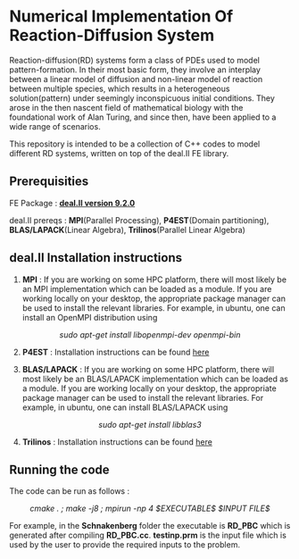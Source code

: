 # Numerical Implementation Of Reaction-Diffusion System

Reaction-diffusion(RD) systems form a class of PDEs used to model pattern-formation. In their most basic form, they involve an interplay between
a linear model of diffusion and non-linear model of reaction between multiple species, which results in a heterogeneous solution(pattern)
under seemingly inconspicuous initial conditions. They arose in the then nascent field of mathematical biology with the foundational work
of Alan Turing, and since then, have been applied to a wide range of scenarios.

This repository is intended to be a collection of C++ codes to model different RD systems, written on top of the deal.II FE library. 

## Prerequisities 
FE Package : [**deal.II version 9.2.0**](https://www.dealii.org/)

deal.II prereqs : **MPI**(Parallel Processing), **P4EST**(Domain partitioning), **BLAS/LAPACK**(Linear Algebra), **Trilinos**(Parallel Linear Algebra)

## deal.II Installation instructions

1. **MPI** : If you are working on some HPC platform, there will most likely be an MPI implementation which can be loaded as a module.
If you are working locally on your desktop, the appropriate package manager can be used to install the relevant libraries. For example, 
in ubuntu, one can install an OpenMPI distribution using 

<div align="center"><i>sudo apt-get install libopenmpi-dev openmpi-bin</i></div>  

2. **P4EST** : Installation instructions can be found [here](https://www.dealii.org/current/external-libs/p4est.html)

3. **BLAS/LAPACK** : If you are working on some HPC platform, there will most likely be an BLAS/LAPACK implementation which can be loaded as a module.
If you are working locally on your desktop, the appropriate package manager can be used to install the relevant libraries. For example,
in ubuntu, one can install BLAS/LAPACK using

<div align="center"><i>sudo apt-get install libblas3</i></div>  
 
4. **Trilinos** : Installation instructions can be found [here](https://www.dealii.org/current/external-libs/trilinos.html)

## Running the code
The code can be run as follows :

<div align="center"><i>cmake . ; make -j8 ; mpirun -np 4 $EXECUTABLE$ $INPUT FILE$</i></div>  

For example, in the **Schnakenberg** folder the executable is **RD_PBC** which is generated after compiling **RD_PBC.cc**. **testinp.prm** is the input file
which is used by the user to provide the required inputs to the problem. 




